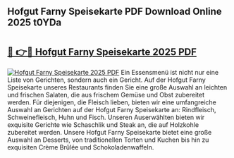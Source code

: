 ## Hofgut Farny Speisekarte PDF Download Online 2025 t0YDa

# <h2><a href="http://gcafmpc.nevu.top/?p=Hofgut+Farny+Speisekarte">🔗 👉🔴 Hofgut Farny Speisekarte 2025 PDF</a></h2>

[![Hofgut Farny Speisekarte 2025 PDF](https://i.imgur.com/dBaPXMq.png)](http://gcafmpc.nevu.top/?p=Hofgut+Farny+Speisekarte)
Ein Essensmenü ist nicht nur eine Liste von Gerichten, sondern auch ein Gericht. Auf der Hofgut Farny Speisekarte unseres Restaurants finden Sie eine große Auswahl an leichten und frischen Salaten, die aus frischem Gemüse und Obst zubereitet werden. Für diejenigen, die Fleisch lieben, bieten wir eine umfangreiche Auswahl an Gerichten auf der Hofgut Farny Speisekarte an: Rindfleisch, Schweinefleisch, Huhn und Fisch. Unseren Auserwählten bieten wir exquisite Gerichte wie Schaschlik und Steak an, die auf Holzkohle zubereitet werden. Unsere Hofgut Farny Speisekarte bietet eine große Auswahl an Desserts, von traditionellen Torten und Kuchen bis hin zu exquisiten Crème Brûlée und Schokoladenwaffeln.
